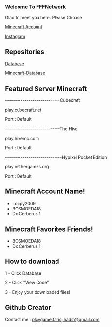 ### Welcome To FFFNetwork


Glad to meet you here.
Please Choose 



[Minecraft Account](https://github.com/FFF-Net/HHH)

[Instagram](https://bit.ly/2GwDlun)

## Repositories

[Database](https://github.com/FFF-Net/Database)

[Minecraft-Database](https://github.com/FFFNet/Minecraft-Database)

## Featured Server Minecraft

----------------------------Cubecraft

play.cubecraft.net

Port : Default

----------------------------The Hive

play.hivemc.com

Port : Default

-----------------------------Hypixel Pocket Edition

play.nethergames.org

Port : Default

## Minecraft Account Name!
- Loppy2009
- BOSMOEDA18
- Dx Cerberus 1

## Minecraft Favorites Friends!
- BOSMOEDA18
- Dx Cerberus 1

## How to download
1 - Click Database

2 - Click "View Code"

3 - Enjoy your downloaded files!

## Github Creator
Contact me :
playgame.farisjihadih@gmail.com


